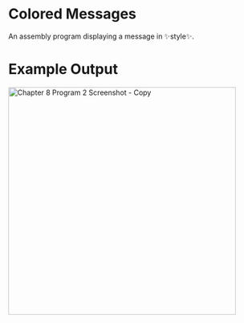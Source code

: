 # Colored Messages

An assembly program displaying a message in ✨style✨.

# Example Output

<img width="453" alt="Chapter 8 Program 2 Screenshot - Copy" src="https://github.com/ksheahen/Colored-Messages/assets/112595660/46b8cd03-9afe-4651-a88a-633b2a879097">
